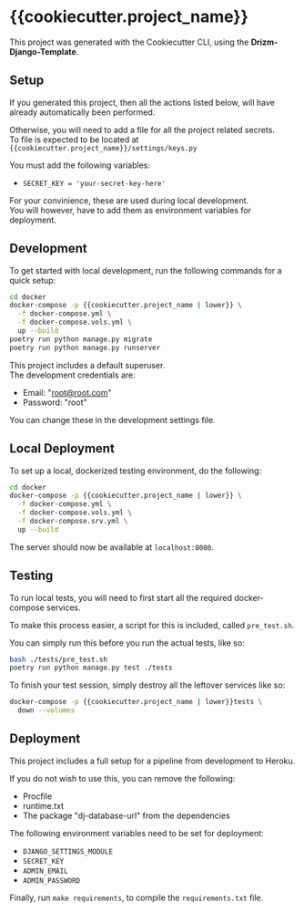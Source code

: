 # {{cookiecutter.project_name}}

This project was generated with
the Cookiecutter CLI,
using the **Drizm-Django-Template**.

## Setup

If you generated this project,
then all the actions listed below,
will have already automatically
been performed.

Otherwise,
you will need to add a file for
all the project related secrets.  
To file is expected to be located at
``{{cookiecutter.project_name}}/settings/keys.py``

You must add the following variables:  
- ``SECRET_KEY = 'your-secret-key-here'``

For your convinience, these are
used during local development.  
You will however, have to add them
as environment variables for deployment.

## Development

To get started with local development,
run the following commands for a
quick setup:  
````bash
cd docker
docker-compose -p {{cookiecutter.project_name | lower}} \
  -f docker-compose.yml \
  -f docker-compose.vols.yml \
  up --build
poetry run python manage.py migrate
poetry run python manage.py runserver
````

This project includes a default
superuser.  
The development credentials are:  
- Email: "root@root.com"
- Password: "root"

You can change these in the
development settings file.

## Local Deployment

To set up a local, dockerized
testing environment, do the following:  
````bash
cd docker
docker-compose -p {{cookiecutter.project_name | lower}} \
  -f docker-compose.yml \
  -f docker-compose.vols.yml \
  -f docker-compose.srv.yml \
  up --build
````

The server should now be
available at ``localhost:8080``.

## Testing

To run local tests,
you will need to first start
all the required docker-compose
services.

To make this process easier,
a script for this is included,
called ``pre_test.sh``.

You can simply run this before
you run the actual tests, like so:
````bash
bash ./tests/pre_test.sh
poetry run python manage.py test ./tests
````

To finish your test session,
simply destroy all the leftover
services like so:
````bash
docker-compose -p {{cookiecutter.project_name | lower}}tests \
  down --volumes
````

## Deployment

This project includes a full
setup for a pipeline
from development to Heroku.

If you do not wish to use this,
you can remove the following:  
- Procfile
- runtime.txt
- The package "dj-database-url" from the dependencies

The following environment
variables need to be set
for deployment:
- ``DJANGO_SETTINGS_MODULE``
- ``SECRET_KEY``
- ``ADMIN_EMAIL``
- ``ADMIN_PASSWORD``

Finally, run ``make requirements``,
to compile the ``requirements.txt`` file.
